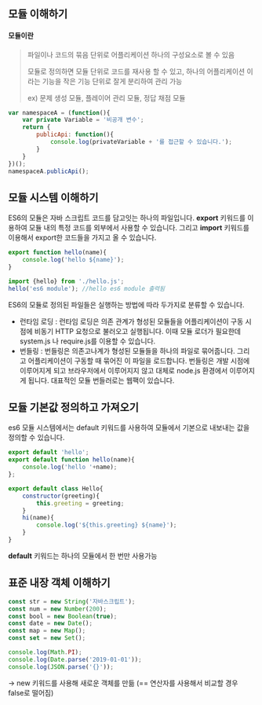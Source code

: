 ## 모듈 이해하기
#### 모듈이란
> 파일이나 코드의 묶음 단위로 어플리케이션 하나의 구성요소로 볼 수 있음
> 
> 모듈로 정의하면 모듈 단위로 코드를 재사용 할 수 있고, 하나의 어플리케이션 이라는 기능을 작은 기능 단위로 잘게 분리하여 관리 가능
> 
> ex) 문제 생성 모듈, 플레이어 관리 모듈, 정답 채점 모듈
> 

```js
var namespaceA = (function(){
    var private Variable = '비공개 변수';
    return {
        publicApi: function(){
            console.log(privateVariable + '를 접근할 수 있습니다.');
        }
    }
})();
namespaceA.publicApi();
```

## 모듈 시스템 이해하기

ES6의 모듈은 자바 스크립트 코드를 담고잇는 하나의 파일입니다.
**export** 키워드를 이용하여 모듈 내의 특정 코드를 외부에서 사용할 수 있습니다.
그리고 **import** 키워드를 이용해서 export한 코드들을 가지고 올 수 있습니다.

```js
export function hello(name){
    console.log('hello ${name}');
}
```

```js
import {hello} from './hello.js';
hello('es6 module'); //hello es6 module 출력됨
```

ES6의 모듈로 정의된 파일들은 실행하는 방법에 따라 두가지로 분류할 수 있습니다.
- 런타임 로딩 : 런타임 로딩은 의존 관계가 형성된 모듈들을 어플리케이션이 구동 시점에 비동기 HTTP 요청으로 불러오고 실행됩니다. 이때 모듈 로더가 필요한데 system.js 나 require.js를 이용할 수 있습니다.
- 번들링 : 번들링은 의존고나계가 형성된 모듈들을 하나의 파일로 묶어줍니다. 그리고 어플리케이션이 구동할 때 묶어진 이 파일을 로드합니다. 번들링은 개발 시점에 이루어지게 되고 브라우저에서 이루어지지 않고 대체로 node.js 환경에서 이루어지게 됩니다. 대표적인 모듈 번들러로는 웹팩이 있습니다.

## 모듈 기본값 정의하고 가져오기
es6 모듈 시스템에서는 default 키워드를 사용하여 모듈에서 기본으로 내보내는 값을 정의할 수 있습니다.

```js
export default 'hello';
export default function hello(name){
    console.log('hello '+name);
};

export default class Hello{
    constructor(greeting){
        this.greeting = greeting;
    }
    hi(name){
        console.log('${this.greeting} ${name}');
    }
}
```

**default** 키워드는 하나의 모듈에서 한 번만 사용가능

## 표준 내장 객체 이해하기

```js
const str = new String('자바스크립트');
const num = new Number(200);
const bool = new Boolean(true);
const date = new Date();
const map = new Map();
const set = new Set();

console.log(Math.PI);
console.log(Date.parse('2019-01-01'));
console.log(JSON.parse('{}'));
```

-> new 키워드를 사용해 새로운 객체를 만듦 (== 연산자를 사용해서 비교할 경우 false로 떨어짐)



